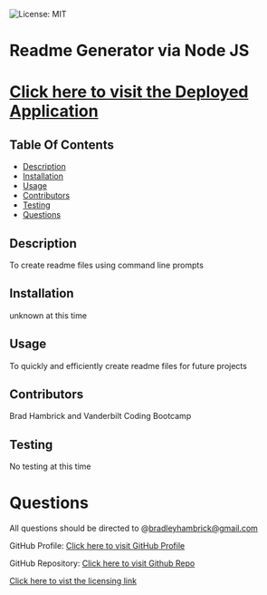 
  ![License: MIT](https://img.shields.io/badge/License-MIT-yellow.svg)
  
  # Readme Generator via Node JS
  
  # [Click here to visit the Deployed Application](https://github.com/Brad-Hambrick/readme_generator_nodejs)
  
  ## Table Of Contents
  * [Description](#description)
  * [Installation](#installation)
  * [Usage](#usage)
  * [Contributors](#contributors)
  * [Testing](#testing)
  * [Questions](#questions)
      
  ## Description
  To create readme files using command line prompts
  
  ## Installation
  unknown at this time
  
  ## Usage
  To quickly and efficiently create readme files for future projects
  
  ## Contributors
  Brad Hambrick and Vanderbilt Coding Bootcamp
  
  ## Testing
  No testing at this time
  
  # Questions
  All questions should be directed to @bradleyhambrick@gmail.com
  
  GitHub Profile: [Click here to visit GitHub Profile](https://github.com/Brad-Hambrick)
  
  GitHub Repository: [Click here to visit Github Repo](https://github.com/Brad-Hambrick/readme_generator_nodejs)

  [Click here to vist the licensing link](https://opensource.org/licenses/MIT)

  
      